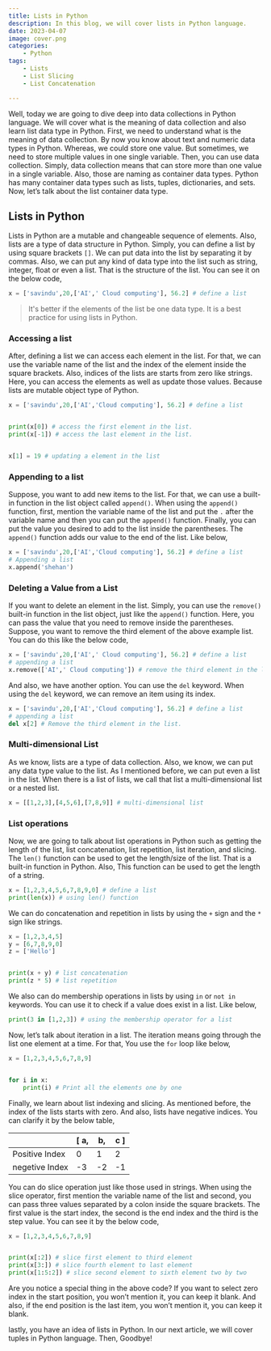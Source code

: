 ```yaml
---
title: Lists in Python
description: In this blog, we will cover lists in Python language. 
date: 2023-04-07
image: cover.png
categories:
    - Python
tags:
    - Lists
    - List Slicing
    - List Concatenation

--- 
```


Well, today we are going to dive deep into data collections in Python language. We will cover what is the meaning of data collection and also learn list data type in Python. First, we need to understand what is the meaning of data collection. By now you know about text and numeric data types in Python. Whereas, we could store one value. But sometimes, we need to store multiple values in one single variable. Then, you can use data collection. Simply, data collection means that can store more than one value in a single variable. Also, those are naming as container data types. Python has many container data types such as lists, tuples, dictionaries, and sets. Now, let’s talk about the list container data type.

## Lists in Python

Lists in Python are a mutable and changeable sequence of elements. Also, lists are a type of data structure in Python. Simply, you can define a list by using square brackets `[]`. We can put data into the list by separating it by commas. Also, we can put any kind of data type into the list such as string, integer, float or even a list.  That is the structure of the list. You can see it on the below code,

```Python
x = ['savindu',20,['AI',' Cloud computing'], 56.2] # define a list
```

> It's better if the elements of the list be one data type. It is a best practice for using lists in Python. 

### Accessing a list

After, defining a list we can access each element in the list. For that, we can use the variable name of the list and the index of the element inside the square brackets. Also, indices of the lists are starts from zero like strings.  Here, you can access the elements as well as update those values. Because lists are mutable object type of Python.

```python
x = ['savindu',20,['AI','Cloud computing'], 56.2] # define a list


print(x[0]) # access the first element in the list.
print(x[-1]) # access the last element in the list.


x[1] = 19 # updating a element in the list
```
### Appending to a list

Suppose, you want to add new items to the list. For that, we can use a built-in function in the list object called `append()`. When using the `append()` function, first,  mention the variable name of the list and put the `.` after the variable name and then you can put the `append()` function. Finally, you can put the value you desired to add to the list inside the parentheses. The `append()` function adds our value to the end of the list. Like below,

```python
x = ['savindu',20,['AI','Cloud computing'], 56.2] # define a list
# Appending a list
x.append('shehan')
```

### Deleting a Value from a List

If you want to delete an element in the list. Simply, you can use the `remove()` built-in function in the list object, just like the `append()` function. Here, you can pass the value that you need to remove inside the parentheses. Suppose, you want to remove the third element of the above example list. You can do this like the below code,

```python
x = ['savindu',20,['AI',' Cloud computing'], 56.2] # define a list
# appending a list
x.remove(['AI',' Cloud computing']) # remove the third element in the list.
```

And also, we have another option. You can use the `del` keyword. When using the `del` keyword, we can remove an item using its index.

```python
x = ['savindu',20,['AI','Cloud computing'], 56.2] # define a list
# appending a list
del x[2] # Remove the third element in the list.
```

### Multi-dimensional List

As we know, lists are a type of data collection. Also, we know, we can put any data type value to the list. As I mentioned before, we can put even a list in the list. When there is a list of lists, we call that list a multi-dimensional list or a nested list.

```python
x = [[1,2,3],[4,5,6],[7,8,9]] # multi-dimensional list
```

###  List operations

Now, we are going to talk about list operations in Python such as getting the length of the list, list concatenation, list repetition, list iteration, and slicing. The `len()` function can be used to get the length/size of the list. That is  a built-in function in Python. Also, This function can be used to get the length of a string.

```python
x = [1,2,3,4,5,6,7,8,9,0] # define a list
print(len(x)) # using len() function
```

We can do concatenation and repetition in lists by using the `+` sign and the `*`  sign like strings. 

```python
x = [1,2,3,4,5]
y = [6,7,8,9,0]
z = ['Hello']


print(x + y) # list concatenation
print(z * 5) # list repetition
```

We also can do membership operations in lists by using `in` or `not in` keywords. You can use it to check if a value does exist in a list. Like below,

```python
print(3 in [1,2,3]) # using the membership operator for a list
```

Now, let’s talk about iteration in a list. The iteration means going through the list one element at a time. For that, You use the `for` loop like below, 

```python
x = [1,2,3,4,5,6,7,8,9]


for i in x:
    print(i) # Print all the elements one by one

```

Finally, we learn about list indexing and slicing. As mentioned before, the index of the lists starts with zero. And also, lists have negative indices. You can clarify it by the below table,

|                | [ a,  |  b, |  c ] |
|----------------|-------|-----|------|
| Positive Index |   0   |  1  |  2   |
| negetive Index |  -3   | -2  | -1   |

You can do slice operation just like those used in strings. When using the slice operator, first mention the variable name of the list and second, you can pass three values separated by a colon inside the square brackets. The first value is the start index, the second is the end index and the third is the step value. You can see it by the below code,

```python
x = [1,2,3,4,5,6,7,8,9]


print(x[:2]) # slice first element to third element
print(x[3:]) # slice fourth element to last element
print(x[1:5:2]) # slice second element to sixth element two by two
```

Are you notice a special thing in the above code? If you want to select zero index in the start position, you won’t mention it, you can keep it blank. And also, if the end position is the last item, you won’t mention it, you can keep it blank.

lastly, you have an idea of lists in Python. In our next article, we will cover tuples in Python language. Then, Goodbye!



